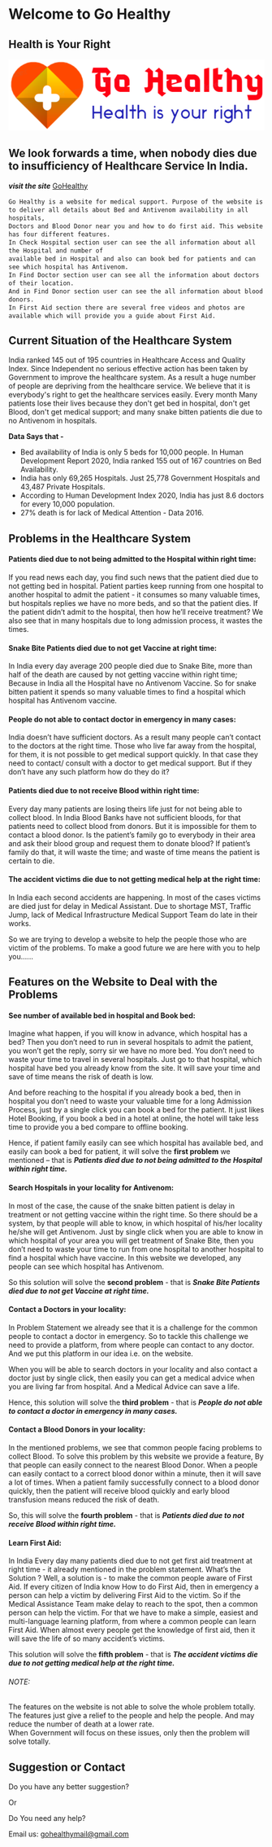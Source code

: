 # Welcome to Go Healthy
## Health is Your Right
   
![logo](/assets/static/images/GoHealthy_logo%20main.png) 
## We look forwards a time, when nobody dies due to insufficiency of Healthcare Service In India.
 
**_visit the site_** [GoHealthy](https://gohealthy.onrender.com)
 ```
 Go Healthy is a website for medical support. Purpose of the website is to deliver all details about Bed and Antivenom availability in all hospitals,
 Doctors and Blood Donor near you and how to do first aid. This website has four different features.
 In Check Hospital section user can see the all information about all the Hospital and number of
 available bed in Hospital and also can book bed for patients and can see which hospital has Antivenom.
 In Find Doctor section user can see all the information about doctors of their location.
 And in Find Donor section user can see the all information about blood donors.
 In First Aid section there are several free videos and photos are available which will provide you a guide about First Aid.
 ```
## Current Situation of the Healthcare System
   
India ranked 145 out of 195 countries in Healthcare Access and Quality Index. Since Independent no serious effective action has been taken by Government to improve the healthcare system. As a result a huge number of people are depriving from the healthcare service. We believe that it is everybody's right to get the healthcare services easily. Every month Many patients lose their lives because they don't get bed in hospital, don't get Blood, don't get medical support; and many snake bitten patients die due to no Antivenom in hospitals.

**Data Says that -**

* Bed availability of India is only 5 beds for 10,000 people. In Human Development Report 2020, India ranked 155 out of 167 countries on Bed Availability.
* India has only 69,265 Hospitals. Just 25,778 Government Hospitals and 43,487 Private Hospitals.
* According to Human Development Index 2020, India has just 8.6 doctors for every 10,000 population.
* 27% death is for lack of Medical Attention - Data 2016.

## Problems in the Healthcare System

#### Patients died due to not being admitted to the Hospital within right time:
If you read news each day, you find such news that the patient died due to not getting bed in hospital. Patient parties keep running from one hospital to another hospital to admit the patient  - it consumes so many valuable times, but hospitals replies we have no more beds, and so that the patient dies. If the patient didn’t admit to the hospital, then how he’ll receive treatment? We also see that in many hospitals due to long admission process, it wastes the times.
#### Snake Bite Patients died due to not get Vaccine at right time:
In India every day average 200 people died due to Snake Bite, more than half of the death are caused by not getting vaccine within right time; Because in India all the Hospital have no Antivenom Vaccine. So for snake bitten patient it spends so many valuable times to find a hospital which hospital has Antivenom vaccine.
#### People do not able to contact doctor in emergency in many cases:
India doesn’t have sufficient doctors. As a result many people can’t contact to the doctors at the right time. Those who live far away from the hospital, for them, it is not possible to get medical support quickly. In that case they need to contact/ consult with a doctor to get medical support. But if they don’t have any such platform how do they do it? 
#### Patients died due to not receive Blood within right time:
Every day many patients are losing theirs life just for not being able to collect blood.  In India Blood Banks have not sufficient bloods, for that patients need to collect blood from donors. But it is impossible for them to contact a blood donor. Is the patient’s family go to everybody in their area and ask their blood group and request them to donate blood? If patient’s family do that, it will waste the time; and waste of time means the patient is certain to die.
#### The accident victims die due to not getting medical help at the right time:
In India each second accidents are happening. In most of the cases victims are died just for delay in Medical Assistant. Due to shortage MST, Traffic Jump, lack of Medical Infrastructure Medical Support Team do late in their works. 


So we are trying to develop a website to help the people those who are victim of the problems. To make a good future we are here with you to help you......

## Features on the Website to Deal with the Problems

#### See number of available bed in hospital and Book bed:
Imagine what happen, if you will know in advance, which hospital has a bed? Then you don’t need to run in several hospitals to admit the patient, you won’t get the reply, sorry sir we have no more bed. You don’t need to waste your time to travel in several hospitals. Just go to that hospital, which hospital have bed you already know from the site. It will save your time and save of time means the risk of death is low.

And before reaching to the hospital if you already book a bed, then in hospital you don’t need to waste your valuable time for a long Admission Process, just by a single click you can book a bed for the patient. It just likes Hotel Booking, if you book a bed in a hotel at online, the hotel will take less time to provide you a bed compare to offline booking.
  
Hence, if patient family easily can see which hospital has available bed, and easily can book a bed for patient, it will solve the **first problem** we mentioned – that is ***Patients died due to not being admitted to the Hospital within right time.***

#### Search Hospitals in your locality for Antivenom:
In most of the case, the cause of the snake bitten patient is delay in treatment or not getting vaccine within the right time. So there should be a system, by that people will able to know, in which hospital of his/her locality he/she will get Antivenom. Just by single click when you are able to know in which hospital of your area you will get treatment of Snake Bite, then you don’t need to waste your time to run from one hospital to another hospital to find a hospital which have vaccine. In this website we developed, any people can see which hospital has Antivenom. 

So this solution will solve the **second problem** - that is ***Snake Bite Patients died due to not get Vaccine at right time.***

#### Contact a Doctors in your locality:
In Problem Statement we already see that it is a challenge for the common people to contact a doctor in emergency. So to tackle this challenge we need to provide a platform, from where people can contact to any doctor. And we put this platform in our idea i.e. on the website.

When you will be able to search doctors in your locality and also contact a doctor just by single click, then easily you can get a medical advice when you are living far from hospital. And a Medical Advice can save a life.

Hence, this solution will solve the **third problem** - that is ***People do not able to contact a doctor in emergency in many cases.***

#### Contact a Blood Donors in your locality:
In the mentioned problems, we see that common people facing problems to collect Blood. To solve this problem by this website we provide a feature, By that people can easily connect to the nearest Blood Donor. When a people can easily contact to a correct blood donor within a minute, then it will save a lot of times. When a patient family successfully connect to a blood donor quickly, then the patient will receive blood quickly and early blood transfusion means reduced the risk of death.
	
So, this will solve the **fourth problem** - that is ***Patients died due to not receive Blood within right time.***

#### Learn First Aid:
In India Every day many patients died due to not get first aid treatment at right time - it already mentioned in the problem statement. What’s the Solution ? Well, a solution is - to make the common people aware of First Aid. If every citizen of India know How to do First Aid, then in emergency a person can help a victim by delivering First Aid to the victim. So if the Medical Assistance Team make delay to reach to the spot, then a common person can help the victim. For that we have to make a simple, easiest and multi-language learning platform, from where a common people can learn First Aid. When almost every people get the knowledge of first aid, then it will save the life of so many accident’s victims.

This solution will solve the **fifth problem** - that is ***The accident victims die due to not getting medical help at the right time.***


<h6>NOTE:</h6>The features on the website is not able to solve the whole problem totally. The features just give a relief to the people and help the people. And may reduce the number of death at a lower rate.<br>When Government will focus on these issues, only then the problem will solve totally.



## Suggestion or Contact

Do you have any better suggestion?
        
   Or
        
Do You need any help?

Email us: <a href="mailto:gohealthymail@gmail.com">gohealthymail@gmail.com</a>
